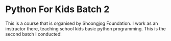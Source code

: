 # Python For Kids Batch 2
This is a course that is organised by Shoongjog Foundation. I work as an instructor  there, teaching school kids basic python programming. This is the second batch I conducted!
